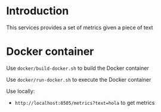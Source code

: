 # Introduction

This services provides a set of metrics given a piece of text

# Docker container

Use ```docker/build-docker.sh``` to build the Docker container

Use ```docker/run-docker.sh``` to execute the Docker container

Use locally:

* ```http://localhost:8505/metrics?text=hola``` to get metrics

